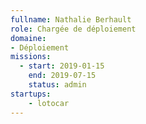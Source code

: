 ```yaml
---
fullname: Nathalie Berhault
role: Chargée de déploiement
domaine:
- Déploiement
missions:
  - start: 2019-01-15
    end: 2019-07-15
    status: admin
startups:
    - lotocar
---
```

